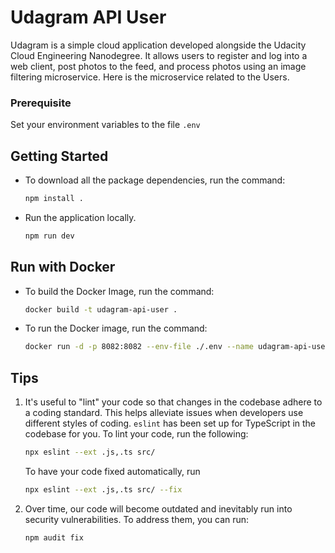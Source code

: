 # Udagram API User

Udagram is a simple cloud application developed alongside the Udacity Cloud Engineering Nanodegree. It allows users to register and log into a web client, post photos to the feed, and process photos using an image filtering microservice. Here is the microservice related to the Users.

### Prerequisite

Set your environment variables to the file `.env`

## Getting Started

- To download all the package dependencies, run the command:

  ```bash
  npm install .
  ```

- Run the application locally.

  ```bash
  npm run dev
  ```

## Run with Docker

- To build the Docker Image, run the command:

  ```bash
  docker build -t udagram-api-user .
  ```

- To run the Docker image, run the command:

  ```bash
  docker run -d -p 8082:8082 --env-file ./.env --name udagram-api-user-service --network udagram-network udagram-api-user
  ```

## Tips

1. It's useful to "lint" your code so that changes in the codebase adhere to a coding standard. This helps alleviate issues when developers use different styles of coding. `eslint` has been set up for TypeScript in the codebase for you. To lint your code, run the following:

   ```bash
   npx eslint --ext .js,.ts src/
   ```

   To have your code fixed automatically, run

   ```bash
   npx eslint --ext .js,.ts src/ --fix
   ```

2. Over time, our code will become outdated and inevitably run into security vulnerabilities. To address them, you can run:

   ```bash
   npm audit fix
   ```
